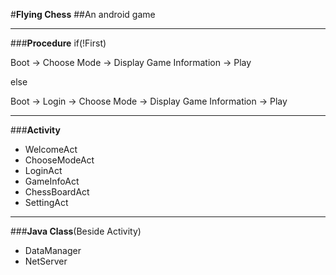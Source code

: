 #**Flying Chess**
##An android game
***
###**Procedure**
if(!First)

Boot -> Choose Mode -> Display Game Information -> Play
    
else

Boot -> Login -> Choose Mode -> Display Game Information -> Play
***
###**Activity**
* WelcomeAct
* ChooseModeAct
* LoginAct
* GameInfoAct
* ChessBoardAct
* SettingAct


***
###**Java Class**(Beside Activity)
* DataManager
* NetServer
